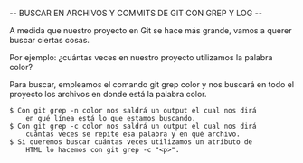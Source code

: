 -- BUSCAR EN ARCHIVOS Y COMMITS DE GIT CON GREP Y LOG --

A medida que nuestro proyecto en Git se hace más grande, vamos a
querer buscar ciertas cosas.

Por ejemplo: ¿cuántas veces en nuestro proyecto utilizamos la
palabra color?

Para buscar, empleamos el comando git grep color y nos buscará
en todo el proyecto los archivos en donde está la palabra color.

    $ Con git grep -n color nos saldrá un output el cual nos dirá
        en qué línea está lo que estamos buscando.
    $ Con git grep -c color nos saldrá un output el cual nos dirá
        cuántas veces se repite esa palabra y en qué archivo.
    $ Si queremos buscar cuántas veces utilizamos un atributo de
        HTML lo hacemos con git grep -c "<p>".

